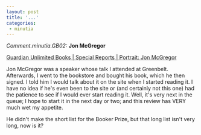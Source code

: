 ```yaml
---
layout: post
title: '...'
categories:
 - minutia
---
```


<i>Comment.minutia.GB02:</i> <b>Jon McGregor</b>

<a href="http://books.guardian.co.uk/bookerprize2002/story/0,12350,777549,00.html">Guardian Unlimited Books | Special Reports | Portrait: Jon McGregor</a>

Jon McGregor was a speaker whose talk I attended at Greenbelt. Afterwards, I went to the bookstore and bought his book, which he then signed. I told him I would talk about it on the site when I started reading it. I have no idea if he's even been to the site or (and certainly not this one) had the patience to see if I would ever start reading it. Well, it's very next in the queue; I hope to start it in the next day or two; and this review has VERY much wet my appetite.

He didn't make the short list for the Booker Prize, but that long list isn't very long, now is it?

